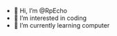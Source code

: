 - 👋 Hi, I’m @RpEcho
- 👀 I’m interested in coding
- 🌱 I’m currently learning computer

<!---
RpEcho/RpEcho is a ✨ special ✨ repository because its `README.md` (this file) appears on your GitHub profile.
You can click the Preview link to take a look at your changes.
--->
